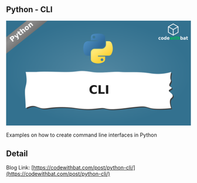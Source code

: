 ## Python - CLI

[![Python - CLI][product-screenshot]](https://codewithbat.com/post/python-cli/)

Examples on how to create command line interfaces in Python

## Detail

Blog Link: [https://codewithbat.com/post/python-cli/](https://codewithbat.com/post/python-cli/)

[product-screenshot]: images/screenshot.png
